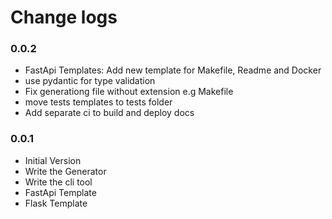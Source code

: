 # Change logs

### 0.0.2

* FastApi Templates: Add new template for Makefile, Readme and Docker
* use pydantic for type validation
* Fix generationg file without extension e.g Makefile
* move tests templates to tests folder
* Add separate ci to build and deploy docs

### 0.0.1

* Initial Version
* Write the Generator
* Write the cli tool
* FastApi Template
* Flask Template
